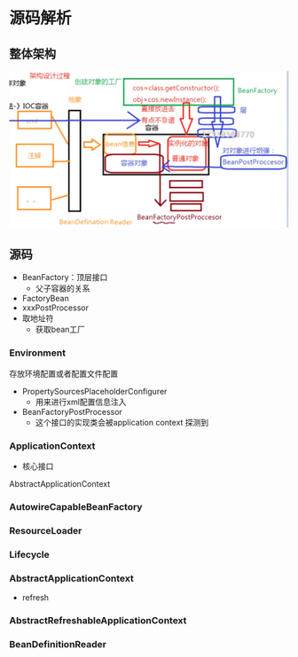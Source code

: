 # 源码解析

## 整体架构

![批注 2020-06-02 135251](/assets/批注%202020-06-02%20135251.png)

## 源码

- BeanFactory：顶层接口
  - 父子容器的关系
- FactoryBean
- xxxPostProcessor
- 取地址符
  - 获取bean工厂

### Environment

存放环境配置或者配置文件配置

- PropertySourcesPlaceholderConfigurer
  - 用来进行xml配置信息注入
- BeanFactoryPostProcessor
  - 这个接口的实现类会被application context 探测到

### ApplicationContext

- 核心接口

AbstractApplicationContext

### AutowireCapableBeanFactory

### ResourceLoader

### Lifecycle

### AbstractApplicationContext

- refresh

### AbstractRefreshableApplicationContext

### BeanDefinitionReader